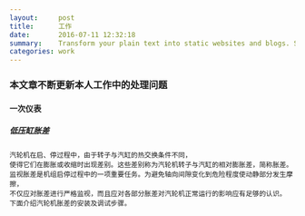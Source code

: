 ```yaml
---
layout:     post
title:      工作
date:       2016-07-11 12:32:18
summary:    Transform your plain text into static websites and blogs. Simple, static, and blog-aware.
categories: work
---
```


### 本文章不断更新本人工作中的处理问题

#### 一次仪表

#####  低压缸胀差

	汽轮机在启、停过程中，由于转子与汽缸的热交换条件不同，
	使得它们在膨胀或收缩时出现差别。这些差别称为汽轮机转子与汽缸的相对膨胀差，简称胀差。
	监视胀差是机组启停过程中的一项重要任务。为避免轴向间隙变化到危险程度使动静部分发生摩擦，
	不仅应对胀差进行严格监视，而且应对各部分胀差对汽轮机正常运行的影响应有足够的认识。
	下面介绍汽轮机胀差的安装及调试步骤。 
